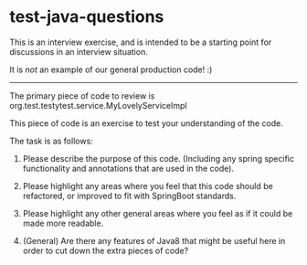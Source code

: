 # test-java-questions

This is an interview exercise, and is intended to be a starting point for discussions in an interview situation.

It is *not* an example of our general production code! :)

-----------------------------------------------------------------

The primary piece of code to review is org.test.testytest.service.MyLovelyServiceImpl

This piece of code is an exercise to test your understanding of the code.

The task is as follows:
 
1. Please describe the purpose of this code.
(Including any spring specific functionality and annotations that are used in the code).
 
2. Please highlight any areas where you feel that this code should be refactored, or improved to fit with SpringBoot standards.
 
3. Please highlight any other general areas where you feel as if it could be made more readable.
 
4. (General) Are there any features of Java8 that might be useful here in order to cut down the extra pieces of code?
